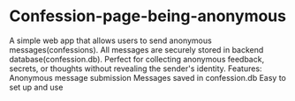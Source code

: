 # Confession-page-being-anonymous
A simple web app that allows users to send anonymous messages(confessions). All messages are securely stored in backend database(confession.db). Perfect for collecting anonymous feedback, secrets, or thoughts without revealing the sender's identity.  Features: Anonymous message submission Messages saved in confession.db  Easy to set up and use
